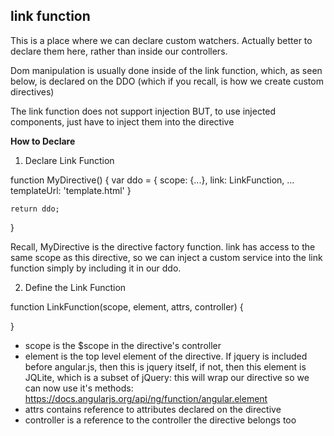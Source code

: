 ## link function

This is a place where we can declare custom watchers. Actually better to declare them here, rather 
than inside our controllers.

Dom manipulation is usually done inside of the link function, which, as seen below, is declared on the DDO (which if you recall, is how we create custom directives)

The link function does not support injection BUT, to use injected components, just have to inject them into the directive 

__How to Declare__

1. Declare Link Function

function MyDirective() {
    var ddo = {
        scope: {...},
        link: LinkFunction,
        ...
        templateUrl: 'template.html'
    }

    return ddo;
}

Recall, MyDirective is the directive factory function. link has access to the same scope as
this directive, so we can inject a custom service into the link function simply by including it 
in our ddo.

2. Define the Link Function

function LinkFunction(scope, element, attrs, controller)
{

}

- scope is the $scope in the directive's controller
- element is the top level element of the directive. If jquery is included before angular.js, then this is jquery itself, if not, then this element is JQLite, which is a subset of jQuery: this will wrap our directive so we can now use it's methods: https://docs.angularjs.org/api/ng/function/angular.element
- attrs contains reference to attributes declared on the directive
- controller is a reference to the controller the directive belongs too